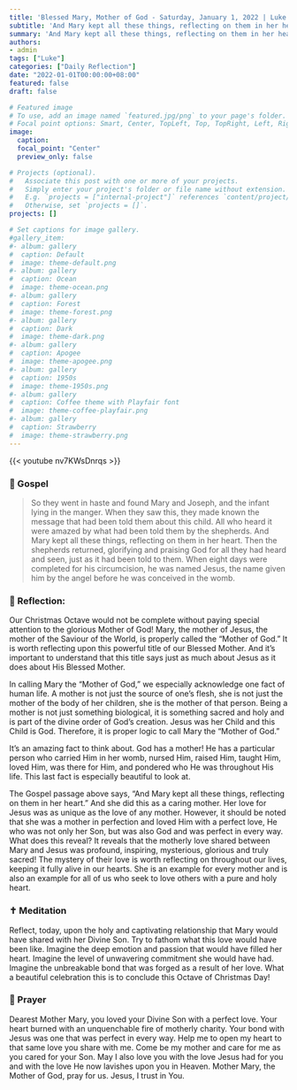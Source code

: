 ```yaml
---
title: 'Blessed Mary, Mother of God - Saturday, January 1, 2022 | Luke 2:16-21'
subtitle: 'And Mary kept all these things, reflecting on them in her heart. '
summary: 'And Mary kept all these things, reflecting on them in her heart. '
authors:
- admin
tags: ["Luke"]
categories: ["Daily Reflection"]
date: "2022-01-01T00:00:00+08:00"
featured: false
draft: false

# Featured image
# To use, add an image named `featured.jpg/png` to your page's folder.
# Focal point options: Smart, Center, TopLeft, Top, TopRight, Left, Right, BottomLeft, Bottom, BottomRight
image:
  caption:
  focal_point: "Center"
  preview_only: false

# Projects (optional).
#   Associate this post with one or more of your projects.
#   Simply enter your project's folder or file name without extension.
#   E.g. `projects = ["internal-project"]` references `content/project/deep-learning/index.md`.
#   Otherwise, set `projects = []`.
projects: []

# Set captions for image gallery.
#gallery_item:
#- album: gallery
#  caption: Default
#  image: theme-default.png
#- album: gallery
#  caption: Ocean
#  image: theme-ocean.png
#- album: gallery
#  caption: Forest
#  image: theme-forest.png
#- album: gallery
#  caption: Dark
#  image: theme-dark.png
#- album: gallery
#  caption: Apogee
#  image: theme-apogee.png
#- album: gallery
#  caption: 1950s
#  image: theme-1950s.png
#- album: gallery
#  caption: Coffee theme with Playfair font
#  image: theme-coffee-playfair.png
#- album: gallery
#  caption: Strawberry
#  image: theme-strawberry.png
---
```


{{< youtube nv7KWsDnrqs >}}

### :love_letter: Gospel
> So they went in haste and found Mary and Joseph, and the infant lying in the manger. When they saw this, they made known the message that had been told them about this child. All who heard it were amazed by what had been told them by the shepherds. And Mary kept all these things, reflecting on them in her heart. Then the shepherds returned, glorifying and praising God for all they had heard and seen, just as it had been told to them. When eight days were completed for his circumcision, he was named Jesus, the name given him by the angel before he was conceived in the womb.

### :speech_balloon: Reflection:
Our Christmas Octave would not be complete without paying special attention to the glorious Mother of God!  Mary, the mother of Jesus, the mother of the Saviour of the World, is properly called the “Mother of God.”  It is worth reflecting upon this powerful title of our Blessed Mother.  And it’s important to understand that this title says just as much about Jesus as it does about His Blessed Mother.  

In calling Mary the “Mother of God,” we especially acknowledge one fact of human life.  A mother is not just the source of one’s flesh, she is not just the mother of the body of her children, she is the mother of that person.  Being a mother is not just something biological, it is something sacred and holy and is part of the divine order of God’s creation.  Jesus was her Child and this Child is God.  Therefore, it is proper logic to call Mary the “Mother of God.”

It’s an amazing fact to think about.  God has a mother!  He has a particular person who carried Him in her womb, nursed Him, raised Him, taught Him, loved Him, was there for Him, and pondered who He was throughout His life.  This last fact is especially beautiful to look at.

The Gospel passage above says, “And Mary kept all these things, reflecting on them in her heart.”  And she did this as a caring mother.  Her love for Jesus was as unique as the love of any mother.  However, it should be noted that she was a mother in perfection and loved Him with a perfect love, He who was not only her Son, but was also God and was perfect in every way.  What does this reveal?  It reveals that the motherly love shared between Mary and Jesus was profound, inspiring, mysterious, glorious and truly sacred!  The mystery of their love is worth reflecting on throughout our lives, keeping it fully alive in our hearts.  She is an example for every mother and is also an example for all of us who seek to love others with a pure and holy heart.  

### :latin_cross: Meditation
Reflect, today, upon the holy and captivating relationship that Mary would have shared with her Divine Son.  Try to fathom what this love would have been like.  Imagine the deep emotion and passion that would have filled her heart.  Imagine the level of unwavering commitment she would have had.  Imagine the unbreakable bond that was forged as a result of her love.  What a beautiful celebration this is to conclude this Octave of Christmas Day!

### :pray: Prayer
Dearest Mother Mary, you loved your Divine Son with a perfect love.  Your heart burned with an unquenchable fire of motherly charity.  Your bond with Jesus was one that was perfect in every way.  Help me to open my heart to that same love you share with me.  Come be my mother and care for me as you cared for your Son.  May I also love you with the love Jesus had for you and with the love He now lavishes upon you in Heaven.  Mother Mary, the Mother of God, pray for us.  Jesus, I trust in You.
